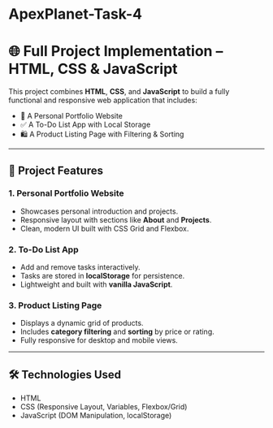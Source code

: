 # ApexPlanet-Task-4
# 🌐 Full Project Implementation – HTML, CSS & JavaScript

This project combines **HTML**, **CSS**, and **JavaScript** to build a fully functional and responsive web application that includes:

- 💼 A Personal Portfolio Website  
- ✅ A To-Do List App with Local Storage  
- 🛍️ A Product Listing Page with Filtering & Sorting

---

## 📌 Project Features

### 1. Personal Portfolio Website
- Showcases personal introduction and projects.
- Responsive layout with sections like **About** and **Projects**.
- Clean, modern UI built with CSS Grid and Flexbox.

### 2. To-Do List App
- Add and remove tasks interactively.
- Tasks are stored in **localStorage** for persistence.
- Lightweight and built with **vanilla JavaScript**.

### 3. Product Listing Page
- Displays a dynamic grid of products.
- Includes **category filtering** and **sorting** by price or rating.
- Fully responsive for desktop and mobile views.

---

## 🛠️ Technologies Used

- HTML
- CSS (Responsive Layout, Variables, Flexbox/Grid)
- JavaScript (DOM Manipulation, localStorage)
